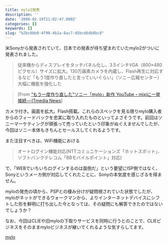 ```yaml
---
title: mylo2発表
description: ''
date: '2008-02-19T21:02:47.000Z'
categories: []
keywords: []
slug: "b2bc0bb0-4f90-4b1a-8ac7-d5bcd6db0bc8"
---
```

米Sonyから発表されていて、日本での発表が待ち望まれていたmylo2がついに発表されました。

> 従来機からディスプレイをタッチパネル化し、3.5インチVGA（800×480ピクセル）サイズに拡大。130万画素カメラを内蔵し、Flash再生に対応するなど「もう1度作り直したと言っていいぐらい」（ソニー広報センター）大幅に機能を強化した

> \[From [“もう一度作り直した”ソニー「mylo」新作 YouTube・mixiに一発接続 — ITmedia News](http://www.itmedia.co.jp/news/articles/0802/19/news039.html)\]

カメラ付き。画面を拡大。Flash搭載。これらのスペックを見る限りmylo購入者からのフィードバックを忠実に取り入れたものといってよさそうです。前回はソニーマーケティングが頑張って売っていたという印象がぬぐえませんでしたが、今回はソニー本体もきちんとセールスしてくれるようです。

また注目すべきは、WiFi機能における

> オートログイン機能対応(NTTコミュニケーションズ「ホットスポット」、ソフトバンクテレコム「BBモバイルポイント」対応)

で、「WEBでいちいちログインするのは面倒だ」という要望にISP側ではなく、Sonyというメーカ側が対応してくれたことに、Sonyの本気度を感じざるを得ません。

myloの発売の頃から、PSPとの棲み分けが疑問視されていた状態でしたが、myloがネットができるウォークマンから、よりインターネットデバイスにシフトした形を鮮明に打ち出した今となっては、その疑問にも解答できたのではないでしょうか？

なお、今回はCLIEや旧myloの下取りサービスを同時に行うとのことで、CLIEビジネスをそのままmyloビジネスが継いでくれるような気すらしてます。

[mylo](http://technorati.com/tag/mylo)